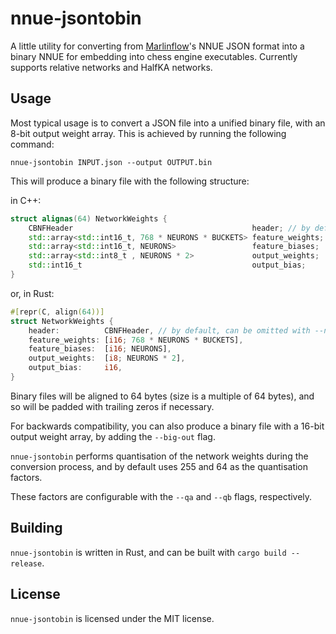 # nnue-jsontobin

A little utility for converting from [Marlinflow](https://github.com/dsekercioglu/marlinflow)'s NNUE JSON format into a binary NNUE for embedding into chess engine executables.
Currently supports relative networks and HalfKA networks.

## Usage

Most typical usage is to convert a JSON file into a unified binary file, with an 8-bit output weight array.
This is achieved by running the following command:

```
nnue-jsontobin INPUT.json --output OUTPUT.bin
```

This will produce a binary file with the following structure:

in C++:
```cpp
struct alignas(64) NetworkWeights {
    CBNFHeader                                        header; // by default, can be omitted with --no-header
    std::array<std::int16_t, 768 * NEURONS * BUCKETS> feature_weights;
    std::array<std::int16_t, NEURONS>                 feature_biases;
    std::array<std::int8_t , NEURONS * 2>             output_weights;
    std::int16_t                                      output_bias;
}
```
or, in Rust:
```rust
#[repr(C, align(64))]
struct NetworkWeights {
    header:          CBNFHeader, // by default, can be omitted with --no-header
    feature_weights: [i16; 768 * NEURONS * BUCKETS],
    feature_biases:  [i16; NEURONS],
    output_weights:  [i8; NEURONS * 2],
    output_bias:     i16,
}
```

Binary files will be aligned to 64 bytes (size is a multiple of 64 bytes), and so will be padded with trailing zeros if necessary.

For backwards compatibility, you can also produce a binary file with a 16-bit output weight array, by adding the `--big-out` flag.

`nnue-jsontobin` performs quantisation of the network weights during the conversion process, and by default uses 255 and 64 as the quantisation factors.

These factors are configurable with the `--qa` and `--qb` flags, respectively.

## Building

`nnue-jsontobin` is written in Rust, and can be built with `cargo build --release`.

## License

`nnue-jsontobin` is licensed under the MIT license.
